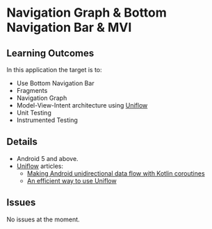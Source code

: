 # Navigation Graph & Bottom Navigation Bar & MVI

## Learning Outcomes
In this application the target is to:
- Use Bottom Navigation Bar
- Fragments
- Navigation Graph
- Model-View-Intent architecture using [Uniflow](https://github.com/uniflow-kt/uniflow-kt/blob/master/Documentation.md)
- Unit Testing
- Instrumented Testing

## Details
- Android 5 and above.
- [Uniflow](https://github.com/uniflow-kt/uniflow-kt/blob/master/Documentation.md) articles:
  - [Making Android unidirectional data flow with Kotlin coroutines](https://blog.kotlin-academy.com/making-android-unidirectional-data-flow-with-kotlin-coroutines-d69966717b6e) 
  - [An efficient way to use Uniflow](https://blog.kotlin-academy.com/an-efficient-way-to-use-uniflow-2b41a9785a05)

## Issues
No issues at the moment.
